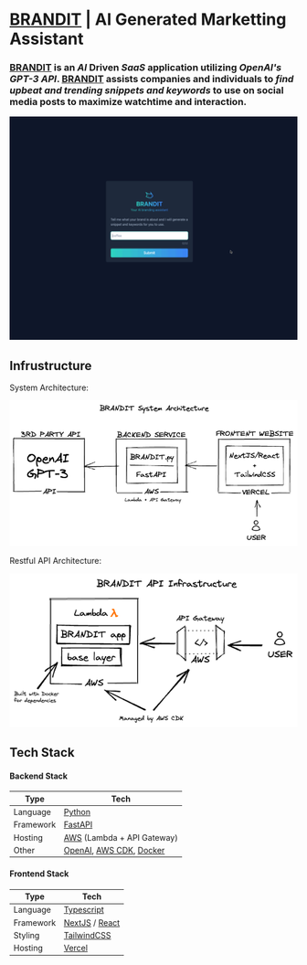 # [BRANDIT](https://brand-ai.vercel.app/) | AI Generated Marketting Assistant 

### [BRANDIT](https://brand-ai.vercel.app/) is an ***AI*** Driven ***SaaS*** application utilizing ***OpenAI's GPT-3 API***. [BRANDIT](https://brand-ai.vercel.app/) assists companies and individuals to ***find upbeat and trending snippets and keywords*** to use on social media posts to maximize watchtime and interaction.

<img src='Images/walkthrough.gif'/>

## Infrustructure 

<p>System Architecture:</p>
<img src='Images/plan.png'/>

<br/>
<p>Restful API Architecture:</p>
<img src='Images/api.png'/>


## Tech Stack

#### Backend Stack

| Type      | Tech                                                         |
| --------- | ------------------------------------------------------------ |
| Language  | [Python](https://www.python.org/)                            |
| Framework | [FastAPI](https://fastapi.tiangolo.com/)                     |
| Hosting   | [AWS](https://aws.amazon.com/) (Lambda + API Gateway)        |
| Other     | [OpenAI](https://openai.com/), [AWS CDK](https://aws.amazon.com/cdk/), [Docker](https://www.docker.com/) |

#### Frontend Stack

| Type      | Tech                                                         |
| --------- | ------------------------------------------------------------ |
| Language  | [Typescript](https://www.typescriptlang.org/)                |
| Framework | [NextJS](https://nextjs.org/) / [React](https://reactjs.org/) |
| Styling   | [TailwindCSS](https://tailwindcss.com/)                      |
| Hosting   | [Vercel](https://vercel.com)                                 |

